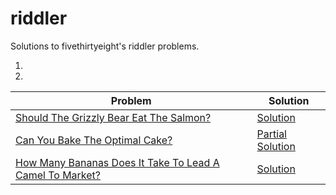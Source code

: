 # riddler
Solutions to fivethirtyeight's riddler problems.

1. 


2. 


| Problem       | Solution |
| ------------- |-------------|
|[Should The Grizzly Bear Eat The Salmon?](http://fivethirtyeight.com/features/should-the-grizzly-bear-eat-the-salmon/)|[Solution](Riddler%20Grizzly%20Bear.ipynb)|
|[Can You Bake The Optimal Cake?](http://fivethirtyeight.com/features/can-you-bake-the-optimal-cake/)|[Partial Solution](cake-riddler.pdf)|
|[How Many Bananas Does It Take To Lead A Camel To Market?](http://fivethirtyeight.com/features/how-many-bananas-does-it-take-to-lead-a-camel-to-market/)| [Solution](Camel-And-Bananas.md) |
